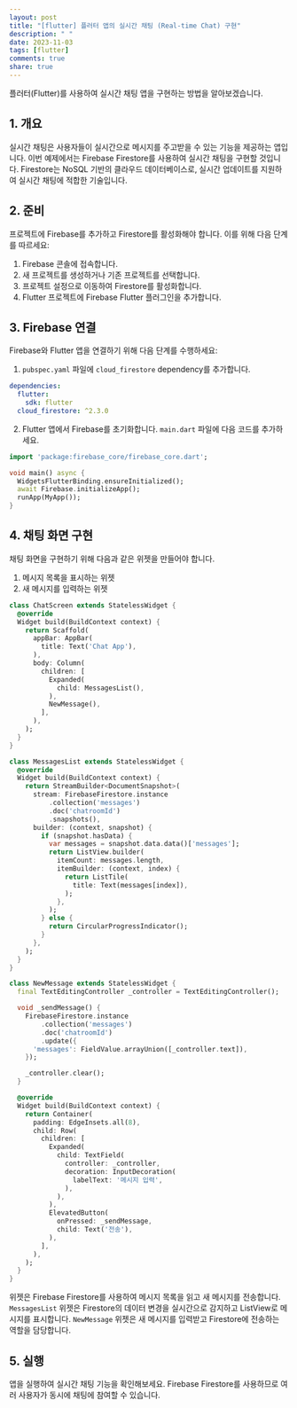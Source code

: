 ```yaml
---
layout: post
title: "[flutter] 플러터 앱의 실시간 채팅 (Real-time Chat) 구현"
description: " "
date: 2023-11-03
tags: [flutter]
comments: true
share: true
---
```


플러터(Flutter)를 사용하여 실시간 채팅 앱을 구현하는 방법을 알아보겠습니다.

## 1. 개요

실시간 채팅은 사용자들이 실시간으로 메시지를 주고받을 수 있는 기능을 제공하는 앱입니다. 이번 예제에서는 Firebase Firestore를 사용하여 실시간 채팅을 구현할 것입니다. Firestore는 NoSQL 기반의 클라우드 데이터베이스로, 실시간 업데이트를 지원하여 실시간 채팅에 적합한 기술입니다.

## 2. 준비

프로젝트에 Firebase를 추가하고 Firestore를 활성화해야 합니다. 이를 위해 다음 단계를 따르세요:

1. Firebase 콘솔에 접속합니다.
2. 새 프로젝트를 생성하거나 기존 프로젝트를 선택합니다.
3. 프로젝트 설정으로 이동하여 Firestore를 활성화합니다.
4. Flutter 프로젝트에 Firebase Flutter 플러그인을 추가합니다.

## 3. Firebase 연결

Firebase와 Flutter 앱을 연결하기 위해 다음 단계를 수행하세요:

1. `pubspec.yaml` 파일에 `cloud_firestore` dependency를 추가합니다.
```yaml
dependencies:
  flutter:
    sdk: flutter
  cloud_firestore: ^2.3.0
```
2. Flutter 앱에서 Firebase를 초기화합니다. `main.dart` 파일에 다음 코드를 추가하세요.
```dart
import 'package:firebase_core/firebase_core.dart';

void main() async {
  WidgetsFlutterBinding.ensureInitialized();
  await Firebase.initializeApp();
  runApp(MyApp());
}
```

## 4. 채팅 화면 구현

채팅 화면을 구현하기 위해 다음과 같은 위젯을 만들어야 합니다.

1. 메시지 목록을 표시하는 위젯
2. 새 메시지를 입력하는 위젯

```dart
class ChatScreen extends StatelessWidget {
  @override
  Widget build(BuildContext context) {
    return Scaffold(
      appBar: AppBar(
        title: Text('Chat App'),
      ),
      body: Column(
        children: [
          Expanded(
            child: MessagesList(),
          ),
          NewMessage(),
        ],
      ),
    );
  }
}

class MessagesList extends StatelessWidget {
  @override
  Widget build(BuildContext context) {
    return StreamBuilder<DocumentSnapshot>(
      stream: FirebaseFirestore.instance
          .collection('messages')
          .doc('chatroomId')
          .snapshots(),
      builder: (context, snapshot) {
        if (snapshot.hasData) {
          var messages = snapshot.data.data()['messages'];
          return ListView.builder(
            itemCount: messages.length,
            itemBuilder: (context, index) {
              return ListTile(
                title: Text(messages[index]),
              );
            },
          );
        } else {
          return CircularProgressIndicator();
        }
      },
    );
  }
}

class NewMessage extends StatelessWidget {
  final TextEditingController _controller = TextEditingController();

  void _sendMessage() {
    FirebaseFirestore.instance
        .collection('messages')
        .doc('chatroomId')
        .update({
      'messages': FieldValue.arrayUnion([_controller.text]),
    });

    _controller.clear();
  }

  @override
  Widget build(BuildContext context) {
    return Container(
      padding: EdgeInsets.all(8),
      child: Row(
        children: [
          Expanded(
            child: TextField(
              controller: _controller,
              decoration: InputDecoration(
                labelText: '메시지 입력',
              ),
            ),
          ),
          ElevatedButton(
            onPressed: _sendMessage,
            child: Text('전송'),
          ),
        ],
      ),
    );
  }
}
```

위젯은 Firebase Firestore를 사용하여 메시지 목록을 읽고 새 메시지를 전송합니다. `MessagesList` 위젯은 Firestore의 데이터 변경을 실시간으로 감지하고 ListView로 메시지를 표시합니다. `NewMessage` 위젯은 새 메시지를 입력받고 Firestore에 전송하는 역할을 담당합니다.

## 5. 실행

앱을 실행하여 실시간 채팅 기능을 확인해보세요. Firebase Firestore를 사용하므로 여러 사용자가 동시에 채팅에 참여할 수 있습니다.